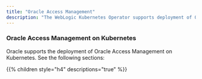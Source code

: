 ```yaml
---
title: "Oracle Access Management"
description: "The WebLogic Kubernetes Operator supports deployment of Oracle Access Management (OAM)."
---
```


### Oracle Access Management on Kubernetes

Oracle supports the deployment of Oracle Access Management on Kubernetes. See the following sections:

{{% children style="h4" descriptions="true" %}}
